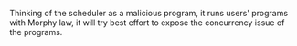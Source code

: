 Thinking of the scheduler as a malicious program, it runs users' programs with Morphy law, it will try best effort to expose the concurrency issue of the programs.
